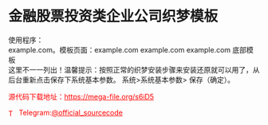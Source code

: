 # 金融股票投资类企业公司织梦模板

使用程序：<br>example.com。模板页面：example.com example.com example.com 底部模板<br>这里不一一列出！温馨提示：按照正常的织梦安装步骤来安装还原就可以用了，从后台重新点击保存下系统基本参数。 系统&gt;系统基本参数&gt; 保存（确定）。<br>


<p style="color: red;">源代码下载地址：<a href="https://mega-file.org/s6iD5" style="color: red;">https://mega-file.org/s6iD5</a></p><p style="color: red;"><img src="https://cdn-icons-png.flaticon.com/512/2111/2111646.png" alt="Telegram Icon" style="width: 16px; vertical-align: middle; margin-right: 5px;">Telegram:<a href="https://t.me/official_sourcecode" style="color: red;">@official_sourcecode</a></p>